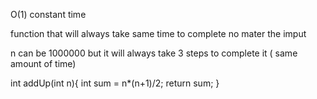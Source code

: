 O(1) constant time 

function that will always take same time to complete no mater the imput

n can be 1000000 but it will always take 3 steps to complete it ( same amount of time)

int addUp(int n){
int sum = n*(n+1)/2;
return sum;
}



